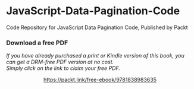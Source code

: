 # JavaScript-Data-Pagination-Code
Code Repository for JavaScript Data Pagination Code, Published by Packt
### Download a free PDF

 <i>If you have already purchased a print or Kindle version of this book, you can get a DRM-free PDF version at no cost.<br>Simply click on the link to claim your free PDF.</i>
<p align="center"> <a href="https://packt.link/free-ebook/9781838983635">https://packt.link/free-ebook/9781838983635 </a> </p>
